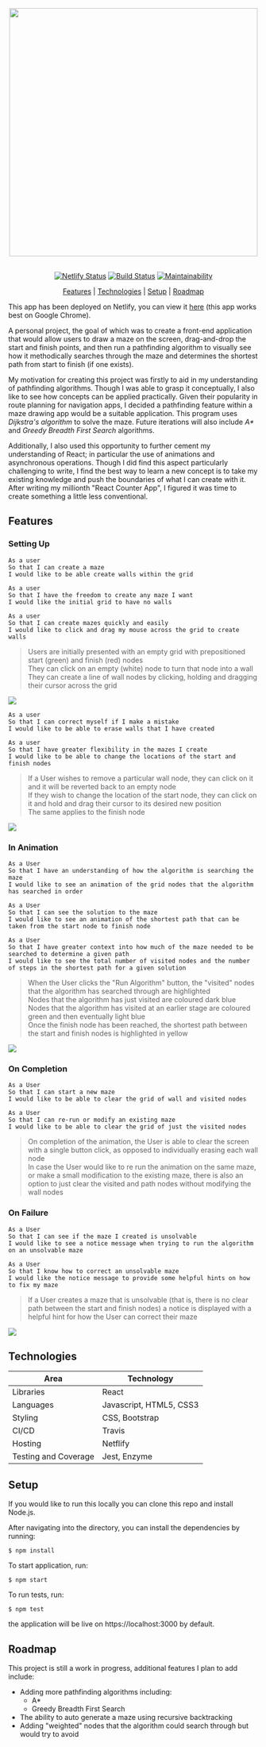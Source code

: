 <div align="center">
<img src="./public/images/title.png" width="500px"> 
<br><br>

[![Netlify Status](https://api.netlify.com/api/v1/badges/f6432fa9-2248-413e-8242-bf1794ab3e65/deploy-status)](https://app.netlify.com/sites/maze-pathfinder/deploys) [![Build Status](https://travis-ci.org/ad13380/maze_v2.svg?branch=master)](https://travis-ci.org/ad13380/maze_v2) [![Maintainability](https://api.codeclimate.com/v1/badges/b6340574dba83461f981/maintainability)](https://codeclimate.com/github/ad13380/maze_v2/maintainability)

[Features](#features) | [Technologies](#technologies) | [Setup](#setup) | [Roadmap](#roadmap)

</div>

This app has been deployed on Netlify, you can view it [here](https://maze-pathfinder.netlify.app/) (this app works best on Google Chrome).

A personal project, the goal of which was to create a front-end application that would allow users to draw a maze on the screen, drag-and-drop the start and finish points, and then run a pathfinding algorithm to visually see how it methodically searches through the maze and determines the shortest path from start to finish (if one exists).

My motivation for creating this project was firstly to aid in my understanding of pathfinding algorithms. Though I was able to grasp it conceptually, I also like to see how concepts can be applied practically. Given their popularity in route planning for navigation apps, I decided a pathfinding feature within a maze drawing app would be a suitable application. This program uses _Dijkstra's algorithm_ to solve the maze. Future iterations will also include _A\*_ and _Greedy Breadth First Search_ algorithms.

Additionally, I also used this opportunity to further cement my understanding of React; in particular the use of animations and asynchronous operations. Though I did find this aspect particularly challenging to write, I find the best way to learn a new concept is to take my existing knowledge and push the boundaries of what I can create with it. After writing my millionth "React Counter App", I figured it was time to create something a little less conventional.

## Features

### Setting Up

```
As a user
So that I can create a maze
I would like to be able create walls within the grid

As a user
So that I have the freedom to create any maze I want
I would like the initial grid to have no walls

As a user
So that I can create mazes quickly and easily
I would like to click and drag my mouse across the grid to create walls
```

> Users are initially presented with an empty grid with prepositioned start (green) and finish (red) nodes <br>
> They can click on an empty (white) node to turn that node into a wall <br>
> They can create a line of wall nodes by clicking, holding and dragging their cursor across the grid

<img src="./public/images/walls-maze.gif">

```
As a user
So that I can correct myself if I make a mistake
I would like to be able to erase walls that I have created

As a user
So that I have greater flexibility in the mazes I create
I would like to be able to change the locations of the start and finish nodes
```

> If a User wishes to remove a particular wall node, they can click on it and it will be reverted back to an empty node <br>
> If they wish to change the location of the start node, they can click on it and hold and drag their cursor to its desired new position<br>
> The same applies to the finish node

<img src="./public/images/drag-maze2.gif">

### In Animation

```
As a User
So that I have an understanding of how the algorithm is searching the maze
I would like to see an animation of the grid nodes that the algorithm has searched in order

As a User
So that I can see the solution to the maze
I would like to see an animation of the shortest path that can be taken from the start node to finish node

As a User
So that I have greater context into how much of the maze needed to be searched to determine a given path
I would like to see the total number of visited nodes and the number of steps in the shortest path for a given solution
```

> When the User clicks the "Run Algorithm" button, the "visited" nodes that the algorithm has searched through are highlighted <br>
> Nodes that the algorithm has just visited are coloured dark blue <br>
> Nodes that the algorithm has visited at an earlier stage are coloured green and then eventually light blue <br>
> Once the finish node has been reached, the shortest path between the start and finish nodes is highlighted in yellow

<img src="./public/images/complex-maze.gif">

### On Completion

```
As a User
So that I can start a new maze
I would like to be able to clear the grid of wall and visited nodes

As a User
So that I can re-run or modify an existing maze
I would like to be able to clear the grid of just the visited nodes

```

> On completion of the animation, the User is able to clear the screen with a single button click, as opposed to individually erasing each wall node <br>
> In case the User would like to re run the animation on the same maze, or make a small modification to the existing maze, there is also an option to just clear the visited and path nodes without modifying the wall nodes

### On Failure

```
As a User
So that I can see if the maze I created is unsolvable
I would like to see a notice message when trying to run the algorithm on an unsolvable maze

As a User
So that I know how to correct an unsolvable maze
I would like the notice message to provide some helpful hints on how to fix my maze
```

> If a User creates a maze that is unsolvable (that is, there is no clear path between the start and finish nodes) a notice is displayed with a helpful hint for how the User can correct their maze

<img src="./public/images/unsolvable-maze.gif">

## Technologies

| Area                 | Technology              |
| -------------------- | ----------------------- |
| Libraries            | React                   |
| Languages            | Javascript, HTML5, CSS3 |
| Styling              | CSS, Bootstrap          |
| CI/CD                | Travis                  |
| Hosting              | Netflify                |
| Testing and Coverage | Jest, Enzyme            |

## Setup

If you would like to run this locally you can clone this repo and install Node.js.

After navigating into the directory, you can install the dependencies by running:

```
$ npm install
```

To start application, run:

```
$ npm start
```

To run tests, run:

```
$ npm test
```

the application will be live on https://localhost:3000 by default.

## Roadmap

This project is still a work in progress, additional features I plan to add include:

- Adding more pathfinding algorithms including:
  - A\*
  - Greedy Breadth First Search
- The ability to auto generate a maze using recursive backtracking
- Adding "weighted" nodes that the algorithm could search through but would try to avoid
